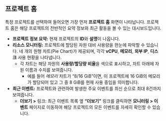 ## 프로젝트 홈 

특정 프로젝트를 선택하여 들어오면 가장 먼저 **프로젝트 홈** 화면이 나타납니다. 프로젝트 홈은 해당 프로젝트의 전반적인 요약 정보와 최근 활동을 볼 수 있는 대시보드입니다.

- **프로젝트 정보 요약:** 현재 프로젝트의 **ID**와 **설명**이 나옵니다. 
- **리소스 모니터링:** 프로젝트에 할당된 자원 대비 사용량을 한눈에 파악할 수 있습니다. 네 개의 원형 차트(Pie Chart)가 제공되며, 각각 **vCPU**, **메모리**, **외부 IP**, **디스크** 사용 현황을 나타냅니다.
    - 각 차트는 해당 자원의 **사용량/할당량 비율**을 색으로 표시하고, 차트 아래에 자원 이름과 수치를 보여줍니다. 
      - 예를 들어 *메모리* 차트가 “8/16 GiB”이면, 이 프로젝트에 16 GiB의 메모리가 할당되어 있고 그 중 8 GiB를 현재 사용 중임을 의미합니다.
- **최근 이벤트:** 프로젝트와 관련하여 발생한 주요 이벤트를 최신 순으로 최대 8건까지 보여줍니다. 
  - **더보기 >** 링크: 최근 이벤트 목록 옆 **“더보기”** 링크를 클릭하면 **모니터링 > 이벤트** 페이지로 이동하여 해당 프로젝트의 모든 이벤트를 자세히 확인할 수 있습니다. 

